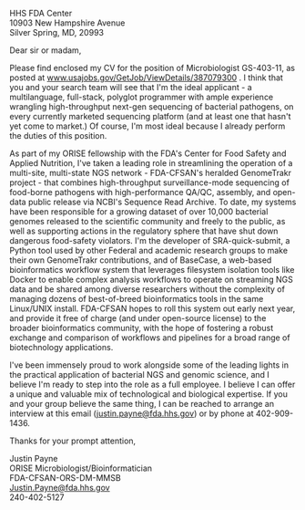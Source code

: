 HHS FDA Center  
10903 New Hampshire Avenue  
Silver Spring, MD, 20993  

Dear sir or madam,

Please find enclosed my CV for the position of Microbiologist GS-403-11, as posted at www.usajobs.gov/GetJob/ViewDetails/387079300 . ​I think that you and your search team will see that I'm the ideal applicant - a multilanguage, full-stack, polyglot programmer with ample experience wrangling high-throughput next-gen sequencing of bacterial pathogens, on every currently marketed sequencing platform (and at least one that hasn't yet come to market.) Of course, I'm most ideal because I already perform the duties of this position.

As part of my ORISE fellowship with the FDA's Center for Food Safety and Applied Nutrition, I've taken a leading role in streamlining the operation of a multi-site, multi-state NGS network - FDA-CFSAN's heralded GenomeTrakr project - that combines high-throughput surveillance-mode sequencing of food-borne pathogens with high-performance QA/QC, assembly, and open-data public release via NCBI's Sequence Read Archive. To date, my systems have been responsible for a growing dataset of over 10,000 bacterial genomes released to the scientific community and freely to the public, as well as supporting actions in the regulatory sphere that have shut down dangerous food-safety violators. I'm the developer of SRA-quick-submit, a Python tool used by other Federal and academic research groups to make their own GenomeTrakr contributions, and of BaseCase, a web-based bioinformatics workflow system that leverages filesystem isolation tools like Docker to enable complex analysis workflows to operate on streaming NGS data and be shared among diverse researchers without the complexity of managing dozens of best-of-breed bioinformatics tools in the same Linux/UNIX install. FDA-CFSAN hopes to roll this system out early next year, and provide it free of charge (and under open-source license) to the broader bioinformatics community, with the hope of fostering a robust exchange and comparison of workflows and pipelines for a broad range of biotechnology applications.

I've been immensely proud to work alongside some of the leading lights in the practical application of bacterial NGS and genomic science, and I believe I'm ready to step into the role as a full employee. I believe I can offer a unique and valuable mix of technological and biological expertise. If you and your group believe the same thing, I can be reached to arrange an interview at this email (justin.payne@fda.hhs.gov) or by phone at 402-909-1436.

Thanks for your prompt attention,


Justin Payne  
ORISE Microbiologist/Bioinformatician  
FDA-CFSAN-ORS-DM-MMSB  
Justin.Payne@fda.hhs.gov  
240-402-5127  
